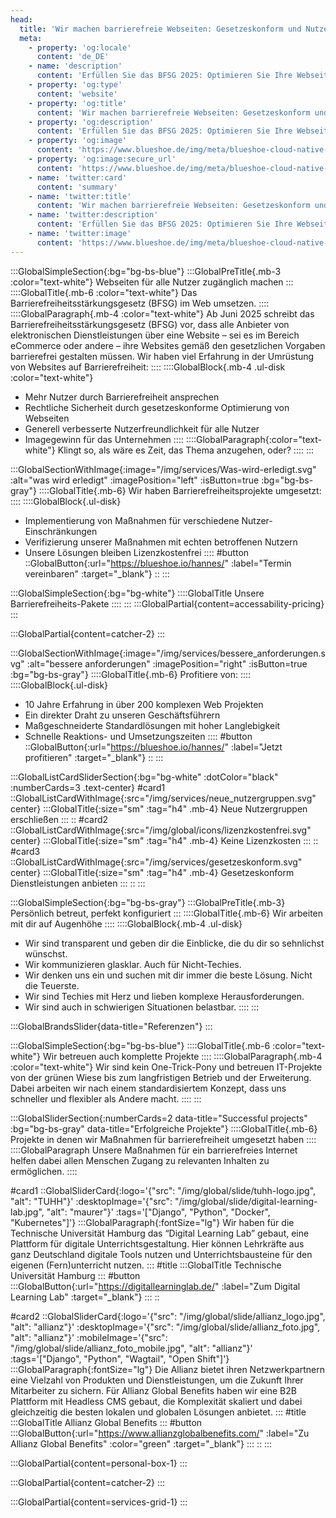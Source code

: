 ```yaml
---
head:
  title: 'Wir machen barrierefreie Webseiten: Gesetzeskonform und Nutzerfreundlich ab Juni 2025'
  meta:
    - property: 'og:locale'
      content: 'de_DE'
    - name: 'description'
      content: 'Erfüllen Sie das BFSG 2025: Optimieren Sie Ihre Webseite barrierefrei und erreichen Sie mehr Nutzer. Profitieren Sie von unserer Erfahrung und maßgeschneiderten Lösungen.'
    - property: 'og:type'
      content: 'website'
    - property: 'og:title'
      content: 'Wir machen barrierefreie Webseiten: Gesetzeskonform und Nutzerfreundlich ab Juni 2025'
    - property: 'og:description'
      content: 'Erfüllen Sie das BFSG 2025: Optimieren Sie Ihre Webseite barrierefrei und erreichen Sie mehr Nutzer. Profitieren Sie von unserer Erfahrung und maßgeschneiderten Lösungen.'
    - property: 'og:image'
      content: 'https://www.blueshoe.de/img/meta/blueshoe-cloud-native-devlopment.png'
    - property: 'og:image:secure_url'
      content: 'https://www.blueshoe.de/img/meta/blueshoe-cloud-native-devlopment.png'
    - name: 'twitter:card'
      content: 'summary'
    - name: 'twitter:title'
      content: 'Wir machen barrierefreie Webseiten: Gesetzeskonform und Nutzerfreundlich ab Juni 2025'
    - name: 'twitter:description'
      content: 'Erfüllen Sie das BFSG 2025: Optimieren Sie Ihre Webseite barrierefrei und erreichen Sie mehr Nutzer. Profitieren Sie von unserer Erfahrung und maßgeschneiderten Lösungen.'
    - name: 'twitter:image'
      content: 'https://www.blueshoe.de/img/meta/blueshoe-cloud-native-devlopment.png'
---
```


:::GlobalSimpleSection{:bg="bg-bs-blue"}
:::GlobalPreTitle{.mb-3 :color="text-white"}
Webseiten für alle Nutzer zugänglich machen
:::
::::GlobalTitle{.mb-6 :color="text-white"}
Das Barrierefreiheitsstärkungsgesetz (BFSG) im Web umsetzen.
::::
::::GlobalParagraph{.mb-4 :color="text-white"}
Ab Juni 2025 schreibt das Barrierefreiheitsstärkungsgesetz (BFSG) vor, dass alle Anbieter von elektronischen Dienstleistungen über eine Website – sei es im Bereich eCommerce oder andere – ihre Websites gemäß den gesetzlichen Vorgaben barrierefrei gestalten müssen. Wir haben viel Erfahrung in der Umrüstung von Websites auf Barrierefreiheit:
::::
::::GlobalBlock{.mb-4 .ul-disk :color="text-white"}
- Mehr Nutzer durch Barrierefreiheit ansprechen
- Rechtliche Sicherheit durch gesetzeskonforme Optimierung von Webseiten
- Generell verbesserte Nutzerfreundlichkeit für alle Nutzer
- Imagegewinn für das Unternehmen
::::
::::GlobalParagraph{:color="text-white"}
Klingt so, als wäre es Zeit, das Thema anzugehen, oder?
::::
:::


<!--- Wir haben Barrierefreiheitsprojekte umgesetzt: --->
:::GlobalSectionWithImage{:image="/img/services/Was-wird-erledigt.svg" :alt="was wird erledigt" :imagePosition="left" :isButton=true :bg="bg-bs-gray"}
::::GlobalTitle{.mb-6}
Wir haben Barrierefreiheitsprojekte umgesetzt:
::::
::::GlobalBlock{.ul-disk}
- Implementierung von Maßnahmen für verschiedene Nutzer-Einschränkungen
- Verifizierung unserer Maßnahmen mit echten betroffenen Nutzern
- Unsere Lösungen bleiben Lizenzkostenfrei
::::
#button
::GlobalButton{:url="https://blueshoe.io/hannes/" :label="Termin vereinbaren" :target="_blank"}
::
:::

<!--- Pricing --->
:::GlobalSimpleSection{:bg="bg-white"}
::::GlobalTitle
Unsere Barrierefreiheits-Pakete
::::
:::
:::GlobalPartial{content=accessability-pricing}
:::

<!--- Call an expert --->
:::GlobalPartial{content=catcher-2}
:::

<!--- Profitiere von: --->
:::GlobalSectionWithImage{:image="/img/services/bessere_anforderungen.svg" :alt="bessere anforderungen" :imagePosition="right" :isButton=true :bg="bg-bs-gray"}
::::GlobalTitle{.mb-6}
Profitiere von:
::::
::::GlobalBlock{.ul-disk}
- 10 Jahre Erfahrung in über 200 komplexen Web Projekten
- Ein direkter Draht zu unseren Geschäftsführern
- Maßgeschneiderte Standardlösungen mit hoher Langlebigkeit
- Schnelle Reaktions- und Umsetzungszeiten
::::
#button
::GlobalButton{:url="https://blueshoe.io/hannes/" :label="Jetzt profitieren" :target="_blank"}
::
:::


<!--- Profitiere von: Boxen --->
:::GlobalListCardSliderSection{:bg="bg-white" :dotColor="black" :numberCards=3 .text-center}
#card1
::GlobalListCardWithImage{:src="/img/services/neue_nutzergruppen.svg" center}
:::GlobalTitle{:size="sm" :tag="h4" .mb-4}
Neue Nutzergruppen erschließen
:::
::
#card2
::GlobalListCardWithImage{:src="/img/global/icons/lizenzkostenfrei.svg" center}
:::GlobalTitle{:size="sm" :tag="h4" .mb-4}
Keine Lizenzkosten
:::
::
#card3
::GlobalListCardWithImage{:src="/img/services/gesetzeskonform.svg" center}
:::GlobalTitle{:size="sm" :tag="h4" .mb-4}
Gesetzeskonform Dienstleistungen anbieten
:::
::
:::

<!--- Persönlich betreut, perfekt konfiguriert --->
:::GlobalSimpleSection{:bg="bg-bs-gray"}
:::GlobalPreTitle{.mb-3}
Persönlich betreut, perfekt konfiguriert
:::
::::GlobalTitle{.mb-6}
Wir arbeiten mit dir auf Augenhöhe
::::
::::GlobalBlock{.mb-4 .ul-disk}
- Wir sind transparent und geben dir die Einblicke, die du dir so sehnlichst wünschst.
- Wir kommunizieren glasklar. Auch für Nicht-Techies.
- Wir denken uns ein und suchen mit dir immer die beste Lösung. Nicht die Teuerste.
- Wir sind Techies mit Herz und lieben komplexe Herausforderungen.
- Wir sind auch in schwierigen Situationen belastbar.
::::
:::

<!--- Referenzen --->
:::GlobalBrandsSlider{data-title="Referenzen"}
::: 

<!--- Wir betreuen auch komplette Projekte --->
:::GlobalSimpleSection{:bg="bg-bs-blue"}
::::GlobalTitle{.mb-6 :color="text-white"}
Wir betreuen auch komplette Projekte
::::
::::GlobalParagraph{.mb-4 :color="text-white"}
Wir sind kein One-Trick-Pony und betreuen IT-Projekte von der grünen Wiese bis zum langfristigen Betrieb und der Erweiterung. Dabei arbeiten wir nach einem standardisiertem Konzept, dass uns schneller und flexibler als Andere macht.
::::
:::


<!--- Projekte --->
:::GlobalSliderSection{:numberCards=2 data-title="Successful projects" :bg="bg-bs-gray" data-title="Erfolgreiche Projekte"}
::::GlobalTitle{.mb-6}
Projekte in denen wir Maßnahmen für barrierefreiheit umgesetzt haben
::::
::::GlobalParagraph
Unsere Maßnahmen für ein barrierefreies Internet helfen dabei allen Menschen Zugang zu relevanten Inhalten zu ermöglichen.
::::

#card1
::GlobalSliderCard{:logo='{"src": "/img/global/slide/tuhh-logo.jpg", "alt": "TUHH"}' :desktopImage='{"src": "/img/global/slide/digital-learning-lab.jpg", "alt": "maurer"}' :tags='["Django", "Python", "Docker", "Kubernetes"]'}
:::GlobalParagraph{:fontSize="lg"}
Wir haben für die Technische Universität Hamburg das “Digital Learning Lab” gebaut, eine Plattform für digitale Unterrichtsgestaltung. Hier können Lehrkräfte aus ganz Deutschland digitale Tools nutzen und Unterrichtsbausteine für den eigenen (Fern)unterricht nutzen.
:::
#title
:::GlobalTitle
Technische Universität Hamburg
:::
#button
:::GlobalButton{:url="https://digitallearninglab.de/" :label="Zum Digital Learning Lab" :target="_blank"}
:::
::

#card2
::GlobalSliderCard{:logo='{"src": "/img/global/slide/allianz_logo.jpg", "alt": "allianz"}' :desktopImage='{"src": "/img/global/slide/allianz_foto.jpg", "alt": "allianz"}' :mobileImage='{"src": "/img/global/slide/allianz_foto_mobile.jpg", "alt": "allianz"}' :tags='["Django", "Python", "Wagtail", "Open Shift"]'}
:::GlobalParagraph{:fontSize="lg"}
Die Allianz bietet ihren Netzwerkpartnern eine Vielzahl von Produkten und Dienstleistungen, um die Zukunft Ihrer Mitarbeiter zu sichern. Für Allianz Global Benefits haben wir eine B2B Plattform mit Headless CMS gebaut, die Komplexität skaliert und dabei gleichzeitig die besten lokalen und globalen Lösungen anbietet.
:::
#title
:::GlobalTitle
Allianz Global Benefits
:::
#button
:::GlobalButton{:url="https://www.allianzglobalbenefits.com/" :label="Zu Allianz Global Benefits" :color="green" :target="_blank"}
:::
::
:::

<!--- persönlicher Kontakt --->
:::GlobalPartial{content=personal-box-1}
:::



<!--- Call an expert --->
:::GlobalPartial{content=catcher-2}
:::


<!--- Service Grid --->
:::GlobalPartial{content=services-grid-1}
:::